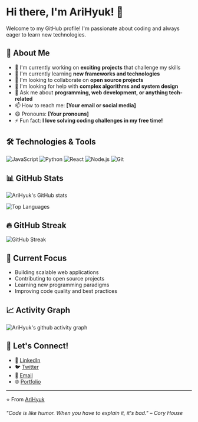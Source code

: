 # Hi there, I'm AriHyuk! 👋

Welcome to my GitHub profile! I'm passionate about coding and always eager to learn new technologies.

## 🚀 About Me

- 🔭 I'm currently working on **exciting projects** that challenge my skills
- 🌱 I'm currently learning **new frameworks and technologies**
- 👯 I'm looking to collaborate on **open source projects**
- 🤔 I'm looking for help with **complex algorithms and system design**
- 💬 Ask me about **programming, web development, or anything tech-related**
- 📫 How to reach me: **[Your email or social media]**
- 😄 Pronouns: **[Your pronouns]**
- ⚡ Fun fact: **I love solving coding challenges in my free time!**

## 🛠️ Technologies & Tools

![JavaScript](https://img.shields.io/badge/-JavaScript-F7DF1E?style=flat-square&logo=javascript&logoColor=black)
![Python](https://img.shields.io/badge/-Python-3776AB?style=flat-square&logo=python&logoColor=white)
![React](https://img.shields.io/badge/-React-61DAFB?style=flat-square&logo=react&logoColor=black)
![Node.js](https://img.shields.io/badge/-Node.js-339933?style=flat-square&logo=node.js&logoColor=white)
![Git](https://img.shields.io/badge/-Git-F05032?style=flat-square&logo=git&logoColor=white)

## 📊 GitHub Stats

![AriHyuk's GitHub stats](https://github-readme-stats.vercel.app/api?username=AriHyuk&show_icons=true&theme=radical)

![Top Languages](https://github-readme-stats.vercel.app/api/top-langs/?username=AriHyuk&layout=compact&theme=radical)

## 🔥 GitHub Streak

![GitHub Streak](https://github-readme-streak-stats.herokuapp.com/?user=AriHyuk&theme=radical)

## 🎯 Current Focus

- Building scalable web applications
- Contributing to open source projects
- Learning new programming paradigms
- Improving code quality and best practices

## 📈 Activity Graph

![AriHyuk's github activity graph](https://github-readme-activity-graph.vercel.app/graph?username=AriHyuk&theme=react-dark)

## 🤝 Let's Connect!

- 💼 [LinkedIn](https://linkedin.com/in/your-profile)
- 🐦 [Twitter](https://twitter.com/your-handle)
- 📧 [Email](mailto:your.email@example.com)
- 🌐 [Portfolio](https://your-portfolio-website.com)

---

⭐️ From [AriHyuk](https://github.com/AriHyuk)

*"Code is like humor. When you have to explain it, it's bad." – Cory House*